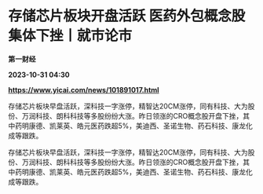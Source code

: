 # 存储芯片板块开盘活跃 医药外包概念股集体下挫丨就市论市
**第一财经**

**2023-10-31 04:30**

**https://www.yicai.com/news/101891017.html**

存储芯片板块早盘活跃，深科技一字涨停，精智达20CM涨停，同有科技、大为股份、万润科技、朗科科技等多股纷纷大涨。昨日领涨的CRO概念股开盘下挫，其中药明康德、凯莱英、皓元医药跌超5%，美迪西、圣诺生物、药石科技、康龙化成等跟跌。

存储芯片板块早盘活跃，深科技一字涨停，精智达20CM涨停，同有科技、大为股份、万润科技、朗科科技等多股纷纷大涨。昨日领涨的CRO概念股开盘下挫，其中药明康德、凯莱英、皓元医药跌超5%，美迪西、圣诺生物、药石科技、康龙化成等跟跌。